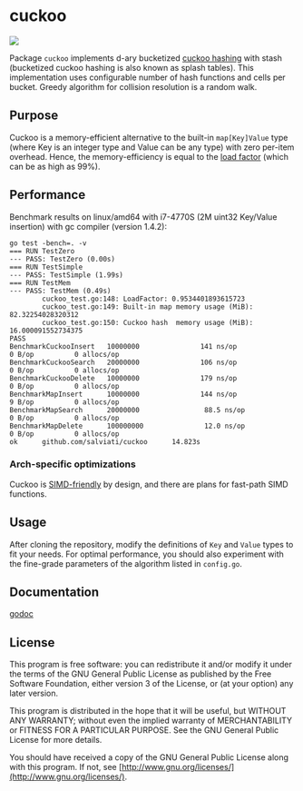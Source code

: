 # cuckoo
<img src="http://upload.wikimedia.org/wikipedia/commons/thumb/1/16/NeomorphusSalviniSmit.jpg/220px-NeomorphusSalviniSmit.jpg"></img>

Package `cuckoo` implements d-ary bucketized [cuckoo hashing](http://en.wikipedia.org/wiki/Cuckoo_hashing) with stash (bucketized cuckoo hashing is also known as splash tables).
This implementation uses configurable number of hash functions and cells per bucket.
Greedy algorithm for collision resolution is a random walk.

## Purpose
Cuckoo is a memory-efficient alternative to the built-in `map[Key]Value` type (where Key is an integer type and Value can be any type) with zero per-item overhead.
Hence, the memory-efficiency is equal to the [load factor](http://en.wikipedia.org/wiki/Hash_table#Key_statistics) (which can be as high as 99%).

## Performance
Benchmark results on linux/amd64 with i7-4770S (2M uint32 Key/Value insertion) with gc compiler (version 1.4.2):

	go test -bench=. -v
	=== RUN TestZero
	--- PASS: TestZero (0.00s)
	=== RUN TestSimple
	--- PASS: TestSimple (1.99s)
	=== RUN TestMem
	--- PASS: TestMem (0.49s)
			cuckoo_test.go:148: LoadFactor: 0.9534401893615723
			cuckoo_test.go:149: Built-in map memory usage (MiB): 82.32254028320312
			cuckoo_test.go:150: Cuckoo hash  memory usage (MiB): 16.000091552734375
	PASS
	BenchmarkCuckooInsert   10000000               141 ns/op               0 B/op          0 allocs/op
	BenchmarkCuckooSearch   20000000               106 ns/op               0 B/op          0 allocs/op
	BenchmarkCuckooDelete   10000000               179 ns/op               0 B/op          0 allocs/op
	BenchmarkMapInsert      10000000               144 ns/op               9 B/op          0 allocs/op
	BenchmarkMapSearch      20000000                88.5 ns/op             0 B/op          0 allocs/op
	BenchmarkMapDelete      100000000               12.0 ns/op             0 B/op          0 allocs/op
	ok      github.com/salviati/cuckoo      14.823s

### Arch-specific optimizations
Cuckoo is [SIMD-friendly](http://www1.cs.columbia.edu/~kar/pubsk/icde2007.pdf) by design, and there are plans for fast-path SIMD functions.

## Usage
After cloning the repository, modify the definitions of `Key` and `Value` types to fit your needs. For optimal performance, you should also experiment with the fine-grade parameters of the algorithm listed in `config.go`.

## Documentation
[godoc](http://godoc.org/github.com/salviati/cuckoo)

## License
This program is free software: you can redistribute it and/or modify
it under the terms of the GNU General Public License as published by
the Free Software Foundation, either version 3 of the License, or
(at your option) any later version.

This program is distributed in the hope that it will be useful,
but WITHOUT ANY WARRANTY; without even the implied warranty of
MERCHANTABILITY or FITNESS FOR A PARTICULAR PURPOSE. See the
GNU General Public License for more details.

You should have received a copy of the GNU General Public License
along with this program. If not, see [http://www.gnu.org/licenses/](http://www.gnu.org/licenses/).
